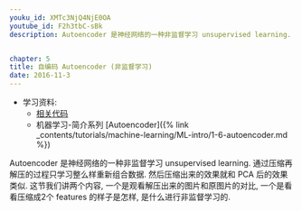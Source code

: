 ```yaml
---
youku_id: XMTc3NjQ4NjE0OA
youtube_id: F2h3tbC-sBk
description: Autoencoder 是神经网络的一种非监督学习 unsupervised learning. 通过压缩再解压的过程只学习整么样重新组合数据. 然后压缩出来的效果就和 PCA 后的效果类似. 这节我们讲两个内容, 一个是观看解压出来的图片和原图片的对比, 一个是看看压缩成2个 features 的样子是怎样, 是什么进行非监督学习的.


chapter: 5
title: 自编码 Autoencoder (非监督学习)
date: 2016-11-3
---
```

* 学习资料:
  * [相关代码](https://github.com/MorvanZhou/tutorials/tree/master/tensorflowTUT/tf21_autoencoder)
  * 机器学习-简介系列 [Autoencoder]({% link _contents/tutorials/machine-learning/ML-intro/1-6-autoencoder.md %})
  
Autoencoder 是神经网络的一种非监督学习 unsupervised learning. 
通过压缩再解压的过程只学习整么样重新组合数据. 
然后压缩出来的效果就和 PCA 后的效果类似. 这节我们讲两个内容, 
一个是观看解压出来的图片和原图片的对比,
一个是看看压缩成2个 features 的样子是怎样, 是什么进行非监督学习的.

